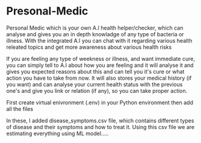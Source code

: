 # Presonal-Medic
Personal Medic which is your own A.I health helper/checker, which can analyse and gives you an in depth knowladge of any type of bacteria or illness. With the integrated A.I you can chat with it regarding various health releated topics and get more awareness about various health risks

If you are feeling any type of weekness or illness, and want immediate cure, you can simply tell to A.I about how you are feeling and it will analyse it and gives you expected reasons about this and can tell you it's cure or what action you have to take from now.
It will also stores your medical history (if you want) and can analyse your current health status with the previous one's and give you link or relation (if any), so you can take proper action.



First create virtual enivronment (.env) in your Python environment then add all the files

In these, I added disease_symptoms.csv file, which contains different types of disease and their symptoms and how to treat it. Using this csv file we are estimating everything using ML model.....



